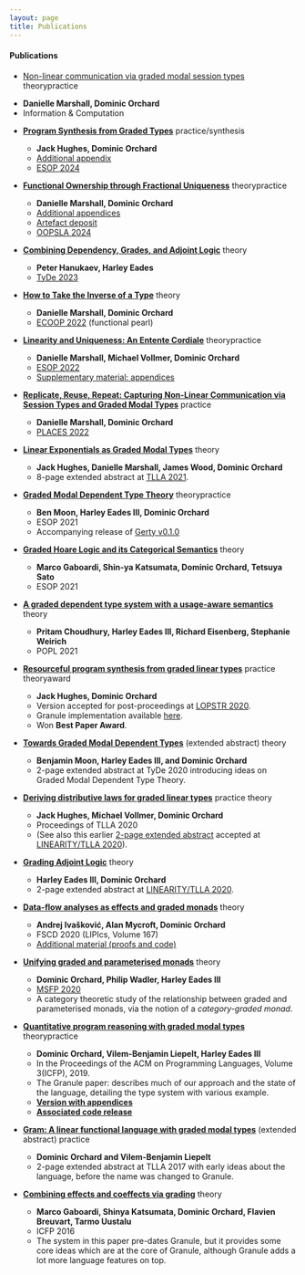 ```yaml
---
layout: page
title: Publications
---
```


#### Publications

* [Non-linear communication via graded modal session types](https://www.sciencedirect.com/science/article/pii/S0890540124000993?via%3Dihub) <span class="theory">theory</span><span class="practice">practice</span>
 - __Danielle Marshall, Dominic Orchard__
 - Information & Computation

* [__Program Synthesis from Graded Types__](https://link.springer.com/chapter/10.1007/978-3-031-57262-3_4) <span class="practice">practice/synthesis</span>
  - __Jack Hughes, Dominic Orchard__
  - [Additional appendix](https://doi.org/10.5281/zenodo.10594378)
  - [ESOP 2024](https://etaps.org/2024/conferences/esop/)

* [__Functional Ownership through Fractional Uniqueness__](https://arxiv.org/abs/2310.18166) <span class="theory">theory</span><span class="practice">practice</span>
  - __Danielle Marshall, Dominic Orchard__
  - [Additional appendices](https://zenodo.org/records/10799026)
  - [Artefact deposit](https://zenodo.org/records/10797791)
  - [OOPSLA 2024](https://2024.splashcon.org/track/splash-2024-oopsla)

* [__Combining Dependency, Grades, and Adjoint Logic__](https://dl.acm.org/doi/10.1145/3609027.3609408) <span class="theory">theory</span>
  - __Peter Hanukaev, Harley Eades__
  - [TyDe 2023](https://icfp23.sigplan.org/home/tyde-2023)
    
* [__How to Take the Inverse of a Type__](https://drops.dagstuhl.de/opus/frontdoor.php?source_opus=16233) <span class="theory">theory</span>
  - __Danielle Marshall, Dominic Orchard__
  - [ECOOP 2022](https://2022.ecoop.org) (functional pearl)

* [__Linearity and Uniqueness: An Entente Cordiale__](https://link.springer.com/chapter/10.1007/978-3-030-99336-8_13) <span class="theory">theory</span><span class="practice">practice</span>
  - __Danielle Marshall, Michael Vollmer, Dominic Orchard__
  - [ESOP 2022](https://etaps.org/2022/esop)
  - [Supplementary material: appendices](https://zenodo.org/record/5919194#.ZB3ZlOzP1jw)

* [__Replicate, Reuse, Repeat: Capturing Non-Linear Communication via Session Types and Graded Modal Types__](https://arxiv.org/abs/2203.12875) <span class="practice">practice</span>
  - __Danielle Marshall, Dominic Orchard__
  - [PLACES 2022](https://places-workshop.github.io/)

* [__Linear Exponentials as Graded Modal Types__](https://hal-lirmm.ccsd.cnrs.fr/TLLA2021/lirmm-03271465) <span class="theory">theory</span>
  - __Jack Hughes, Danielle Marshall, James Wood, Dominic Orchard__
  - 8-page extended abstract at [TLLA 2021](https://lipn.univ-paris13.fr/TLLA/2021/).

* [__Graded Modal Dependent Type Theory__](https://link.springer.com/chapter/10.1007/978-3-030-72019-3_17) <span class="theory">theory</span><span class="practice">practice</span>
  - __Ben Moon, Harley Eades III, Dominic Orchard__
  - ESOP 2021
  - Accompanying release of [Gerty v0.1.0](https://github.com/granule-project/gerty/releases/tag/v0.1.0)

* [__Graded Hoare Logic and its Categorical Semantics__](https://link.springer.com/chapter/10.1007/978-3-030-72019-3_9) <span class="theory">theory</span>
  - __Marco Gaboardi, Shin-ya Katsumata, Dominic Orchard, Tetsuya  Sato__
  - ESOP 2021

* [__A graded dependent type system with a usage-aware semantics__](https://dl.acm.org/doi/10.1145/3434331) <span class="theory">theory</span>
  - __Pritam Choudhury, Harley Eades III, Richard Eisenberg, Stephanie Weirich__
  - POPL 2021

* [__Resourceful program synthesis from graded linear types__](https://link.springer.com/content/pdf/10.1007/978-3-030-68446-4_8.pdf)  <span class="practice">practice</span> <span class="theory">theory</span><span class="award">award</span>
  - __Jack Hughes, Dominic Orchard__
  - Version accepted for post-proceedings at [LOPSTR 2020](https://nms.kcl.ac.uk/maribel.fernandez/LOPSTR2020/).
  - Granule implementation available [here](https://github.com/granule-project/granule/releases/tag/v0.7.8.0).
  - Won __Best Paper Award__.

*  [__Towards Graded Modal Dependent Types__](papers/towards-graded-modal-dependent-types.pdf) (extended abstract) <span class="theory">theory</span>
   - __Benjamin Moon, Harley Eades III, and Dominic Orchard__
   - 2-page extended abstract at TyDe 2020 introducing ideas on Graded Modal Dependent Type Theory.

* [__Deriving distributive laws for graded linear types__](https://arxiv.org/pdf/2112.14966v1.pdf)  <span class="practice">practice</span> <span class="theory">theory</span>
  - __Jack Hughes, Michael Vollmer, Dominic Orchard__
  - Proceedings of TLLA 2020
  - (See also this earlier [2-page extended abstract](http://granule-project.github.io/papers/deriving-graded-dist.pdf) accepted at [LINEARITY/TLLA 2020](https://lipn.univ-paris13.fr/LinearityTLLA2020/)).

* [__Grading Adjoint Logic__](https://arxiv.org/abs/2006.08854) <span class="theory">theory</span>
  - __Harley Eades III, Dominic Orchard__
  - 2-page extended abstract at [LINEARITY/TLLA 2020](https://lipn.univ-paris13.fr/LinearityTLLA2020/).

* [__Data-flow analyses as effects and graded monads__](https://drops.dagstuhl.de/opus/volltexte/2020/12337/pdf/LIPIcs-FSCD-2020-15.pdf) <span class="theory">theory</span>
  - __Andrej Ivašković, Alan Mycroft, Dominic Orchard__
  - FSCD 2020 (LIPIcs, Volume 167)
  - [Additional material (proofs and code)](https://zenodo.org/record/3784967#.XvW7lpNKjSc)

* [__Unifying graded and parameterised monads__](https://arxiv.org/abs/2001.10274) <span class="theory">theory</span>
   - __Dominic Orchard, Philip Wadler, Harley Eades III__
   - [MSFP 2020](https://msfp-workshop.github.io/msfp2020/)
   - A category theoretic study of the relationship between graded and
   parameterised monads, via the notion of a _category-graded monad_.


* [__Quantitative program reasoning with graded modal types__](https://www.cs.kent.ac.uk/people/staff/dao7/publ/granule-icfp19.pdf) <span class="theory">theory</span><span class="practice">practice</span>
  - __Dominic Orchard, Vilem-Benjamin Liepelt, Harley Eades III__
  - In the Proceedings of the ACM on Programming Languages, Volume 3(ICFP), 2019.
  - The Granule paper: describes much of our approach and the state
    of the language, detailing the type system with various example.
  - [__Version with appendices__](https://kar.kent.ac.uk/74450/1/paper.pdf)
  - [__Associated code release__](https://github.com/granule-project/granule/releases/tag/icfp19)

*  [__Gram: A linear functional language with graded modal types__](http://www.cs.ox.ac.uk/conferences/fscd2017/preproceedings_unprotected/TLLA_Orchard.pdf) (extended abstract) <span class="practice">practice</span>
   - __Dominic Orchard and Vilem-Benjamin Liepelt__
   - 2-page extended abstract at TLLA 2017 with early ideas about the language, before the name was changed to Granule.

* [__Combining effects and coeffects via grading__](https://kar.kent.ac.uk/57480/1/bieffects.pdf) <span class="theory">theory</span>
    - __Marco Gaboardi, Shinya Katsumata, Dominic Orchard, Flavien Breuvart, Tarmo Uustalu__
    - ICFP 2016
    - The system in this paper pre-dates Granule, but it provides some
      core ideas which are at the core of Granule, although Granule adds a lot more language features on top.
